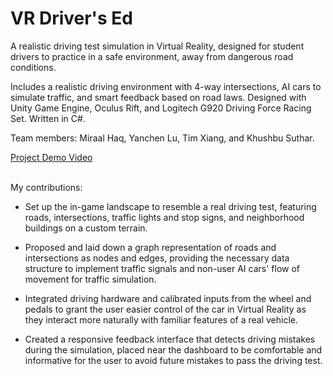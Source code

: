 # VR Driver's Ed

A realistic driving test simulation in Virtual Reality, designed for student drivers to practice in a safe environment, away from dangerous road conditions.

Includes a realistic driving environment with 4-way intersections, AI cars to simulate traffic, and smart feedback based on road laws. Designed with Unity Game Engine, Oculus Rift, and Logitech G920 Driving Force Racing Set. Written in C#.

Team members: Miraal Haq, Yanchen Lu, Tim Xiang, and Khushbu Suthar.

‍[Project Demo Video](https://www.youtube.com/watch?v=q_Swz63gdEU)

\
My contributions:

- Set up the in-game landscape to resemble a real driving test, featuring roads, intersections, traffic lights and stop signs, and neighborhood buildings on a custom terrain.

- Proposed and laid down a graph representation of roads and intersections as nodes and edges, providing the necessary data structure to implement traffic signals and non-user AI cars' flow of movement for traffic simulation.

- Integrated driving hardware and calibrated inputs from the wheel and pedals to grant the user easier control of the car in Virtual Reality as they interact more naturally with familiar features of a real vehicle.

- Created a responsive feedback interface that detects driving mistakes during the simulation, placed near the dashboard to be comfortable and informative for the user to avoid future mistakes to pass the driving test.


